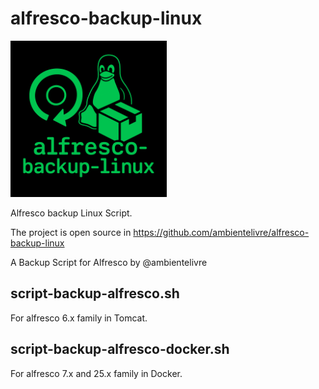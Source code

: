 # alfresco-backup-linux
<img src="img/alfresco-backup-linux.png" alt="alfresco-backup-linux logo" width="250"/>


Alfresco backup Linux Script.

The project is open source in https://github.com/ambientelivre/alfresco-backup-linux

A Backup Script for Alfresco by @ambientelivre

## script-backup-alfresco.sh 

For alfresco 6.x family in Tomcat.


## script-backup-alfresco-docker.sh

For alfresco 7.x and 25.x family in Docker.


